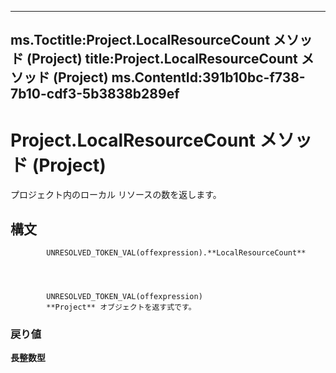 

---
ms.Toctitle:Project.LocalResourceCount メソッド (Project)
title:Project.LocalResourceCount メソッド (Project)
ms.ContentId:391b10bc-f738-7b10-cdf3-5b3838b289ef
---
# Project.LocalResourceCount メソッド (Project)




プロジェクト内のローカル リソースの数を返します。

## 構文

            UNRESOLVED_TOKEN_VAL(offexpression).**LocalResourceCount**




            UNRESOLVED_TOKEN_VAL(offexpression)
            **Project** オブジェクトを返す式です。

### 戻り値
**長整数型**






